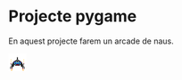 # Projecte pygame

En aquest projecte farem un arcade de naus. 

![Nau protagonista](nauprotagonista.png)
